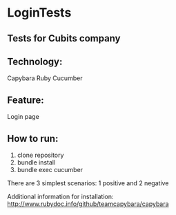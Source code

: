 # LoginTests

## Tests for Cubits company

## Technology:
Capybara
Ruby
Cucumber

## Feature:
Login page

## How to run:
1. clone repository
2. bundle install
3. bundle exec cucumber

There are 3 simplest scenarios:
1 positive and 2 negative

Additional information for installation:
http://www.rubydoc.info/github/teamcapybara/capybara
